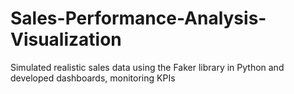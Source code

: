 # Sales-Performance-Analysis-Visualization
Simulated realistic sales data using the Faker library in Python and developed dashboards, monitoring KPIs
